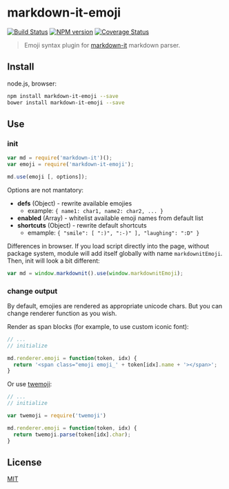 # markdown-it-emoji

[![Build Status](https://img.shields.io/travis/markdown-it/markdown-it-emoji/master.svg?style=flat)](https://travis-ci.org/markdown-it/markdown-it-emoji)
[![NPM version](https://img.shields.io/npm/v/markdown-it-emoji.svg?style=flat)](https://www.npmjs.org/package/markdown-it-emoji)
[![Coverage Status](https://img.shields.io/coveralls/markdown-it/markdown-it-emoji/master.svg?style=flat)](https://coveralls.io/r/markdown-it/markdown-it-emoji?branch=dev)

> Emoji syntax plugin for [markdown-it](https://github.com/markdown-it/markdown-it)
markdown parser.

## Install

node.js, browser:

```bash
npm install markdown-it-emoji --save
bower install markdown-it-emoji --save
```

## Use

### init

```js
var md = require('markdown-it')();
var emoji = require('markdown-it-emoji');

md.use(emoji [, options]);
```

Options are not mantatory:

- __defs__ (Object) - rewrite available emojies
  - example: `{ name1: char1, name2: char2, ... }`
- __enabled__ (Array) - whitelist available emoji names from default list
- __shortcuts__ (Object) - rewrite default shortcuts
  - emample: `{ "smile": [ ":)", ":-)" ], "laughing": ":D" }`

Differences in browser. If you load script directly into the page, without
package system, module will add itself globally with name `markdownitEmoji`.
Then, init will look a bit different:

```js
var md = window.markdownit().use(window.markdownitEmoji);
```


### change output

By default, emojies are rendered as appropriate unicode chars. But you can change
renderer function as you wish.

Render as span blocks (for example, to use custom iconic font):

```js
// ...
// initialize

md.renderer.emoji = function(token, idx) {
  return '<span class="emoji emoji_' + token[idx].name + '></span>';
}
```

Or use [twemoji](https://github.com/twitter/twemoji):

```js
// ...
// initialize

var twemoji = require('twemoji')

md.renderer.emoji = function(token, idx) {
  return twemoji.parse(token[idx].char);
}
```


## License

[MIT](https://github.com/markdown-it/markdown-it-emoji/blob/master/LICENSE)
